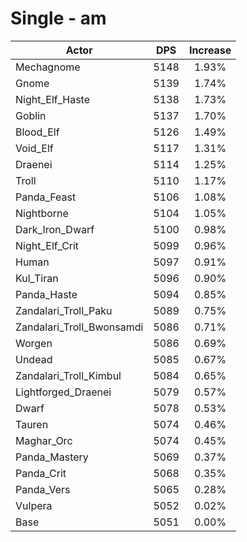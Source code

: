 # Single - am
| Actor | DPS | Increase |
|---|:---:|:---:|
|Mechagnome|5148|1.93%|
|Gnome|5139|1.74%|
|Night_Elf_Haste|5138|1.73%|
|Goblin|5137|1.70%|
|Blood_Elf|5126|1.49%|
|Void_Elf|5117|1.31%|
|Draenei|5114|1.25%|
|Troll|5110|1.17%|
|Panda_Feast|5106|1.08%|
|Nightborne|5104|1.05%|
|Dark_Iron_Dwarf|5100|0.98%|
|Night_Elf_Crit|5099|0.96%|
|Human|5097|0.91%|
|Kul_Tiran|5096|0.90%|
|Panda_Haste|5094|0.85%|
|Zandalari_Troll_Paku|5089|0.75%|
|Zandalari_Troll_Bwonsamdi|5086|0.71%|
|Worgen|5086|0.69%|
|Undead|5085|0.67%|
|Zandalari_Troll_Kimbul|5084|0.65%|
|Lightforged_Draenei|5079|0.57%|
|Dwarf|5078|0.53%|
|Tauren|5074|0.46%|
|Maghar_Orc|5074|0.45%|
|Panda_Mastery|5069|0.37%|
|Panda_Crit|5068|0.35%|
|Panda_Vers|5065|0.28%|
|Vulpera|5052|0.02%|
|Base|5051|0.00%|
